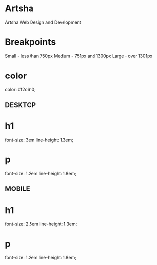 
# Artsha
 Artsha Web Design and Development

# Breakpoints
Small - less than 750px
Medium - 751px and 1300px
Large - over 1301px

# color
 color: #f2c610; 


DESKTOP
------------------

# h1 
 font-size: 3em
 line-height: 1.3em;

# p  
font-size: 1.2em
 line-height: 1.8em;

MOBILE
------------------

# h1 
 font-size: 2.5em
 line-height: 1.3em;

# p  
font-size: 1.2em
 line-height: 1.8em;
